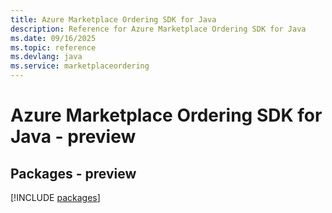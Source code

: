 ```yaml
---
title: Azure Marketplace Ordering SDK for Java
description: Reference for Azure Marketplace Ordering SDK for Java
ms.date: 09/16/2025
ms.topic: reference
ms.devlang: java
ms.service: marketplaceordering
---
```

# Azure Marketplace Ordering SDK for Java - preview
## Packages - preview
[!INCLUDE [packages](marketplace-ordering-index.md)]